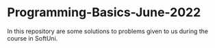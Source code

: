 # Programming-Basics-June-2022
In this repository are some solutions to problems given to us during the course in SoftUni.
